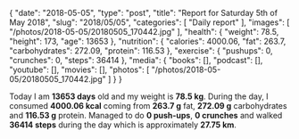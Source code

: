 {
    "date": "2018-05-05",
    "type": "post",
    "title": "Report for Saturday 5th of May 2018",
    "slug": "2018\/05\/05",
    "categories": [
        "Daily report"
    ],
    "images": [
        "\/photos\/2018-05-05\/20180505_170442.jpg"
    ],
    "health": {
        "weight": 78.5,
        "height": 173,
        "age": 13653
    },
    "nutrition": {
        "calories": 4000.06,
        "fat": 263.7,
        "carbohydrates": 272.09,
        "protein": 116.53
    },
    "exercise": {
        "pushups": 0,
        "crunches": 0,
        "steps": 36414
    },
    "media": {
        "books": [],
        "podcast": [],
        "youtube": [],
        "movies": [],
        "photos": [
            "\/photos\/2018-05-05\/20180505_170442.jpg"
        ]
    }
}

Today I am <strong>13653 days</strong> old and my weight is <strong>78.5 kg</strong>. During the day, I consumed <strong>4000.06 kcal</strong> coming from <strong>263.7 g</strong> fat, <strong>272.09 g</strong> carbohydrates and <strong>116.53 g</strong> protein. Managed to do <strong>0 push-ups</strong>, <strong>0 crunches</strong> and walked <strong>36414 steps</strong> during the day which is approximately <strong>27.75 km</strong>.